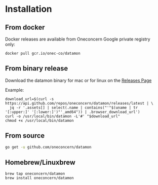 # Installation

## From docker

Docker releases are available from Oneconcern Google private registry only:

```
docker pull gcr.io/onec-co/datamon
```

## From binary release

Download the datamon binary for mac or for linux on the
[Releases Page](https://github.com/oneconcern/datamon/releases/)

Example:
```$bash
download_url=$(curl -s https://api.github.com/repos/oneconcern/datamon/releases/latest | \
  jq -r '.assets[] | select(.name | contains("'"$(uname | tr '[:upper:]' '[:lower:]')"'_amd64")) | .browser_download_url')
curl -o /usr/local/bin/datamon -L'#' "$download_url"
chmod +x /usr/local/bin/datamon
```

## From source

```bash
go get -u github.com/oneconcern/datamon
```

## Homebrew/Linuxbrew

```
brew tap oneconcern/datamon
brew install oneconcern/datamon
```
